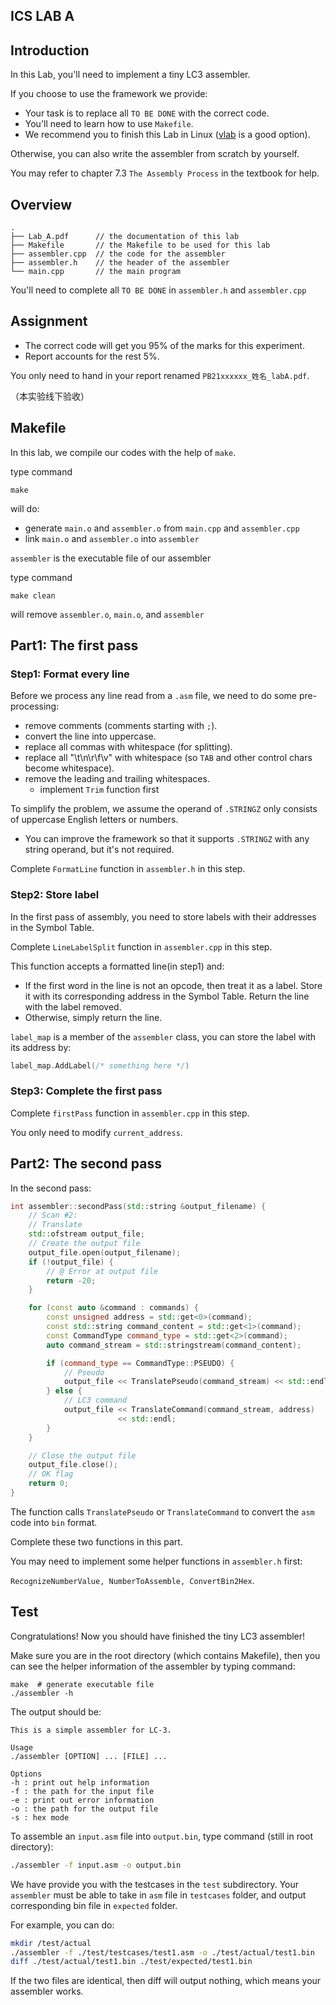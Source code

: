 ## ICS LAB A

## Introduction

In this Lab, you'll need to implement a tiny LC3 assembler.

If you choose to use the framework we provide:

- Your task is to replace all `TO BE DONE` with the correct code.
- You'll need to learn how to use `Makefile`.
- We recommend you to finish this Lab in Linux ([vlab](https://vlab.ustc.edu.cn/) is a good option).

Otherwise, you can also write the assembler from scratch by yourself.

You may refer to chapter 7.3 `The Assembly Process` in the textbook for help.

## Overview

```
.
├── Lab_A.pdf      // the documentation of this lab
├── Makefile       // the Makefile to be used for this lab
├── assembler.cpp  // the code for the assembler
├── assembler.h    // the header of the assembler
└── main.cpp       // the main program
```

You'll need to complete all `TO BE DONE` in `assembler.h` and `assembler.cpp`

## Assignment

- The correct code will get you 95% of the marks for this experiment.
- Report accounts for the rest 5%.

You only need to hand in your report renamed `PB21xxxxxx_姓名_labA.pdf`.

（本实验线下验收）

## Makefile

In this lab, we compile our codes with the help of `make`.

type command

```
make
```

will do:

- generate `main.o` and `assembler.o` from `main.cpp` and `assembler.cpp`
- link `main.o` and `assembler.o` into `assembler`

`assembler` is the executable file of our assembler

type command

```
make clean
```

will remove `assembler.o`, `main.o`, and `assembler`

## Part1: The first pass

### Step1: Format every line

Before we process any line read from a `.asm` file, we need to do some pre-processing:

- remove comments (comments starting with `;`).
- convert the line into uppercase.
- replace all commas with whitespace (for splitting).
- replace all "\t\n\r\f\v" with whitespace (so `TAB` and other control chars become whitespace).
- remove the leading and trailing whitespaces.
  - implement `Trim` function first

To simplify the problem, we assume the operand of `.STRINGZ` only consists of uppercase English letters or numbers.

- You can improve the framework so that it supports `.STRINGZ` with any string operand, but it's not required.

Complete `FormatLine` function in `assembler.h` in this step.

### Step2: Store label

In the first pass of assembly, you need to store labels with their addresses in the Symbol Table.

Complete `LineLabelSplit` function in `assembler.cpp` in this step.

This function accepts a formatted line(in step1) and:

- If the first word in the line is not an opcode, then treat it as a label. Store it with its corresponding address in the Symbol Table. Return the line with the label removed.
- Otherwise, simply return the line.

`label_map` is a member of the `assembler` class, you can store the label with its address by:

```cpp
label_map.AddLabel(/* something here */)
```

### Step3: Complete the first pass

Complete `firstPass` function in `assembler.cpp` in this step.

You only need to modify `current_address`.

## Part2: The second pass

In the second pass:

```cpp
int assembler::secondPass(std::string &output_filename) {
    // Scan #2:
    // Translate
    std::ofstream output_file;
    // Create the output file
    output_file.open(output_filename);
    if (!output_file) {
        // @ Error at output file
        return -20;
    }

    for (const auto &command : commands) {
        const unsigned address = std::get<0>(command);
        const std::string command_content = std::get<1>(command);
        const CommandType command_type = std::get<2>(command);
        auto command_stream = std::stringstream(command_content);

        if (command_type == CommandType::PSEUDO) {
            // Pseudo
            output_file << TranslatePseudo(command_stream) << std::endl;
        } else {
            // LC3 command
            output_file << TranslateCommand(command_stream, address)
                        << std::endl;
        }
    }

    // Close the output file
    output_file.close();
    // OK flag
    return 0;
}
```

The function calls `TranslatePseudo` or `TranslateCommand` to convert the `asm` code into `bin` format.

Complete these two functions in this part.

You may need to implement some helper functions in `assembler.h` first:

`RecognizeNumberValue, NumberToAssemble, ConvertBin2Hex`.

## Test

Congratulations! Now you should have finished the tiny LC3 assembler!

Make sure you are in the root directory (which contains Makefile), then you can see the helper information of the assembler by typing command:

```shell
make  # generate executable file
./assembler -h
```

The output should be:

```
This is a simple assembler for LC-3.

Usage
./assembler [OPTION] ... [FILE] ...

Options
-h : print out help information
-f : the path for the input file
-e : print out error information
-o : the path for the output file
-s : hex mode
```

To assemble an `input.asm` file into `output.bin`, type command (still in root directory):

```bash
./assembler -f input.asm -o output.bin
```

We have provide you with the testcases in the `test` subdirectory. Your `assembler` must be able to take in `asm` file in `testcases` folder, and output corresponding bin file in `expected` folder.

For example, you can do:

```bash
mkdir /test/actual
./assembler -f ./test/testcases/test1.asm -o ./test/actual/test1.bin
diff ./test/actual/test1.bin ./test/expected/test1.bin
```

If the two files are identical, then diff will output nothing, which means your assembler works.
